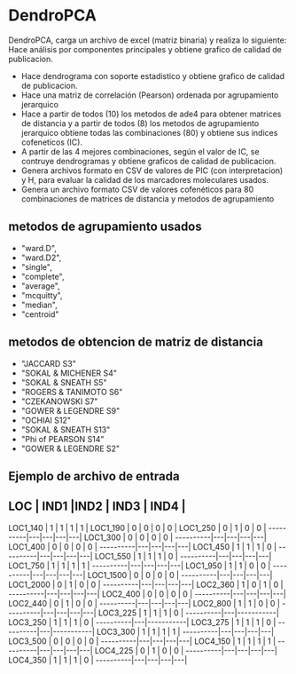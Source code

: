 # DendroPCA

DendroPCA, carga un archivo de excel (matriz binaria) y realiza lo siguiente:
Hace análisis por componentes principales y obtiene grafico de calidad de publicacion. 
- Hace dendrograma con soporte estadistico y obtiene grafico de calidad de publicacion. 
- Hace una matriz de correlación (Pearson) ordenada por agrupamiento jerarquico
- Hace a partir de todos (10) los metodos de ade4 para obtener matrices de distancia y a partir de todos (8) los metodos de agrupamiento jerarquico
obtiene todas las combinaciones (80) y obtiene sus indices cofeneticos (IC).
- A partir de las 4 mejores combinaciones, según el valor de IC, se contruye dendrogramas y obtiene graficos de calidad de publicacion.
- Genera archivos formato en CSV de valores de PIC (con interpretacion) y H, para evaluar la calidad de los marcadores moleculares usados.
- Genera un archivo formato CSV de valores cofenéticos para 80 combinaciones de matrices de distancia y metodos de agrupamiento

## metodos de agrupamiento usados
- "ward.D",
- "ward.D2",
- "single",
- "complete",
- "average",
- "mcquitty",
- "median",
- "centroid"

## metodos de obtencion de matriz de distancia
- "JACCARD S3"
- "SOKAL & MICHENER S4"
- "SOKAL & SNEATH S5"
- "ROGERS & TANIMOTO S6"
- "CZEKANOWSKI S7"
- "GOWER & LEGENDRE S9"
- "OCHIAI S12"
- "SOKAL & SNEATH S13"
- "Phi of PEARSON S14"
- "GOWER & LEGENDRE S2"

## Ejemplo de archivo de entrada
LOC	| IND1	 |IND2	| IND3 | IND4 |
-----------------------------------
LOC1_140	| 1	| 1	| 1	| 1 |
LOC1_190	| 0 | 0 | 0 | 0 |
LOC1_250	|	0 |	1 | 0 | 0 |
----------|---|---|---|---|
LOC1_300	| 0 | 0 | 0 | 0 |
----------|---|---|---|---|
LOC1_400	| 0 | 0 | 0 | 0 |
----------|---|---|---|---|
LOC1_450	| 1 |	1	| 1 | 0 |
----------|---|---|---|---|
LOC1_550	| 1 |	1 |	1 | 0 |
----------|---|---|---|---|
LOC1_750	| 1 |	1 |	1 |	1 |
----------|---|---|---|---|
LOC1_950	| 1	|	1 |	0 | 0 |
----------|---|---|---|---|
LOC1_1500	| 0 | 0 | 0 | 0 |
----------|---|---|---|---|
LOC1_2000	|	0 |	1 | 0 | 0 |
----------|---|---|---|---|
LOC2_360	| 1	| 0 |	1 | 0 |
----------|---|---|---|---|
LOC2_400	|	0 | 0 | 0 | 0 |
----------|---|---|---|---|
LOC2_440	|	0 |	1 | 0 | 0 |
----------|---|---|---|---|
LOC2_800	| 1	|	1 |	0 | 0 |
----------|---|---|---|---|
LOC3_225	| 1	| 1 |	1 |	0 |
----------|---|-----------|
LOC3_250	| 1 |	1 |	1 |	0 |
----------|---|-----------|
LOC3_275	| 1	| 1 |	1 |	0 |
----------|---|-----------|
LOC3_300	| 1	| 1	| 1	| 1 |
----------|---|---|---|---|
LOC3_500	| 0 | 0 | 0 | 0 |
----------|---|---|---|---|
LOC4_150	| 1 | 1	| 1 |	1 |
----------|---|---|---|---|
LOC4_225	| 0 |	1 | 0 | 0 |
----------|---|---|---|---|
LOC4_350	| 1 | 1	| 1 | 0 |
----------|---|---|---|---|

